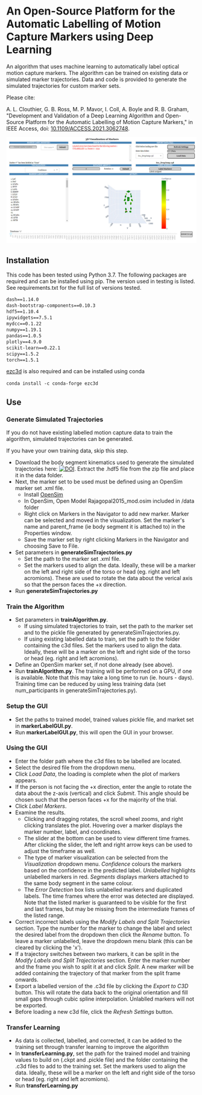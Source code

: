 # An Open-Source Platform for the Automatic Labelling of Motion Capture Markers using Deep Learning

An algorithm that uses machine learning to automatically label optical motion capture markers. The algorithm can be trained on existing data or simulated marker trajectories. Data and code is provided to generate the simulated trajectories for custom marker sets.

Please cite:

A. L. Clouthier, G. B. Ross, M. P. Mavor, I. Coll, A. Boyle and R. B. Graham, "Development and Validation of a Deep Learning Algorithm and Open-Source Platform for the Automatic Labelling of Motion Capture Markers," in IEEE Access, doi: [10.1109/ACCESS.2021.3062748](https://doi.org/10.1109/ACCESS.2021.3062748).
 
![Marker Labelling GUI](/images/auto-marker-label-GUI.jpg) 
 
## Installation
This code has been tested using Python 3.7. The following packages are required and can be installed using pip. The version used in testing is listed. See requirements.txt for the full list of versions tested.
```
dash==1.14.0
dash-bootstrap-components==0.10.3
hdf5==1.10.4
ipywidgets==7.5.1
mydcc==0.1.22
numpy==1.19.1
pandas==1.0.5
plotly==4.9.0
scikit-learn==0.22.1
scipy==1.5.2
torch==1.5.1
```
[ezc3d](https://github.com/pyomeca/ezc3d) is also required and can be installed using conda

`conda install -c conda-forge ezc3d`

## Use
### Generate Simulated Trajectories
If you do not have existing labelled motion capture data to train the algorithm, simulated trajectories can be generated. 

If you have your own training data, skip this step.
- Download the body segment kinematics used to generate the simulated trajectories here: [![DOI](https://zenodo.org/badge/DOI/10.5281/zenodo.4293999.svg)](https://doi.org/10.5281/zenodo.4293999). Extract the .hdf5 file from the zip file and place it in the data folder.
- Next, the marker set to be used must be defined using an OpenSim marker set .xml file. 
  - Install [OpenSim](https://simtk.org/frs/index.php?group_id=91)
  - In OpenSim, Open Model Rajagopal2015_mod.osim included in /data folder
  - Right click on Markers in the Navigator to add new marker. Marker can be selected and moved in the visualization. Set the marker's name and parent_frame (ie body segment it is attached to) in the Properties window.
  - Save the marker set by right clicking Markers in the Navigator and choosing Save to File.
- Set parameters in **generateSimTrajectories.py**
  - Set the path to the marker set .xml file. 
  - Set the markers used to align the data. Ideally, these will be a marker on the left and right side of the torso or head (eg. right and left acromions). These are used to rotate the data about the verical axis so that the person faces the +x direction.
- Run **generateSimTrajectories.py**

### Train the Algorithm
- Set parameters in **trainAlgorithm.py**.
  - If using simulated trajectories to train, set the path to the marker set and to the pickle file generated by generateSimTrajectories.py.
  - If using existing labelled data to train, set the path to the folder containing the c3d files. Set the markers used to align the data. Ideally, these will be a marker on the left and right side of the torso or head (eg. right and left acromions).
- Define an OpenSim marker set, if not done already (see above).
- Run **trainAlgorithm.py**. The training will be performed on a GPU, if one is available. 
Note that this may take a long time to run (ie. hours - days). Training time can be reduced by using less training data (set num_participants in generateSimTrajectories.py).

### Setup the GUI
- Set the paths to trained model, trained values pickle file, and market set in **markerLabelGUI.py**.
- Run **markerLabelGUI.py**, this will open the GUI in your browser.

### Using the GUI 
- Enter the folder path where the c3d files to be labelled are located.
- Select the desired file from the dropdown menu.
- Click *Load Data*, the loading is complete when the plot of markers appears.
- If the person is not facing the +x direction, enter the angle to rotate the data about the z-axis (vertical) and click *Submit*. This angle should be chosen such that the person faces +x for the majority of the trial. 
- Click *Label Markers*.
- Examine the results.
  - Clicking and dragging rotates, the scroll wheel zooms, and right clicking translates the plot. Hovering over a marker displays the marker number, label, and coordinates.
  - The slider at the bottom can be used to view different time frames. After clicking the slider, the left and right arrow keys can be used to adjust the timeframe as well.
  - The type of marker visualization can be selected from the *Visualization* dropdown menu. *Confidence* colours the markers based on the confidence in the predicted label. *Unlabelled* highlights unlabelled markers in red. *Segments* displays markers attached to the same body segment in the same colour.
  - The *Error Detection* box lists unlabelled markers and duplicated labels. The time frames where the error was detected are displayed. Note that the listed marker is guaranteed to be visible for the first and last frames, but may be missing from the intermediate frames of the listed range.
- Correct incorrect labels using the *Modify Labels and Split Trajectories* section. Type the number for the marker to change the label and select the desired label from the dropdown then click the *Rename* button. To leave a marker unlabelled, leave the dropdown menu blank (this can be cleared by clicking the 'x').
- If a trajectory switches between two markers, it can be split in the *Modify Labels and Split Trajectories* section. Enter the marker number and the frame you wish to split it at and click *Split*. A new marker will be added containing the trajectory of that marker from the split frame onwards.
- Export a labelled version of the .c3d file by clicking the *Export to C3D* button. This will rotate the data back to the original orientation and fill small gaps through cubic spline interpolation. Unlablled markers will not be exported.
- Before loading a new c3d file, click the *Refresh Settings* button.

### Transfer Learning
- As data is collected, labelled, and corrected, it can be added to the training set through transfer learning to improve the algorithm
- In **transferLearning.py**, set the path for the trained model and training values to build on (.ckpt and .pickle file) and the folder containing the .c3d files to add to the training set. Set the markers used to align the data. Ideally, these will be a marker on the left and right side of the torso or head (eg. right and left acromions).
- Run **transferLearning.py**
